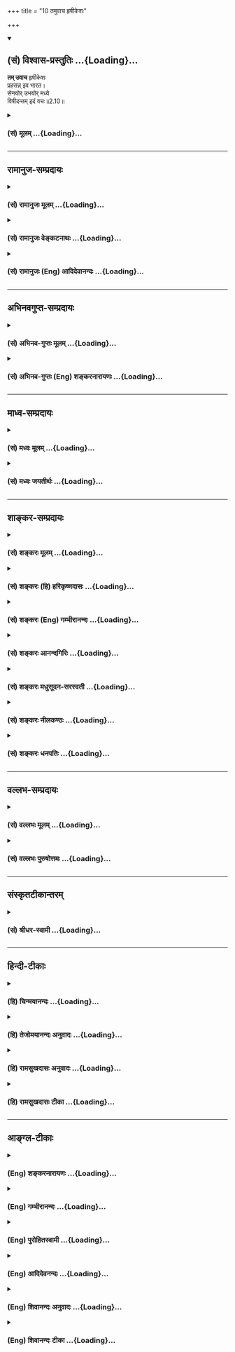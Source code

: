 +++
title = "10 तमुवाच हृषीकेशः"

+++
<div class="js_include" newlevelforh1="2" title="(सं) विश्वास-प्रस्तुतिः" unfilled url="/purANam_vaiShNavam/mahAbhAratam/06-bhIShma-parva/03-bhagavad-gItA-parva/saMskRtam/vishvAsa-prastutiH/02_sAnkhya-yogaH_sarva-/10_tamuvAcha_hRShIke.md">
<details open><summary><h2>(सं) विश्वास-प्रस्तुतिः ...{Loading}...</h2></summary>

**तम् उवाच** हृषीकेशः  
प्रहसन्न् इव भारत।  
सेनयोर् उभयोर् मध्ये  
विषीदन्तम् इदं वचः॥2.10॥
</details>
</div>
<div class="js_include collapsed" newlevelforh1="3" title="(सं) मूलम्" unfilled url="/purANam_vaiShNavam/mahAbhAratam/06-bhIShma-parva/03-bhagavad-gItA-parva/saMskRtam/mUlam/02_sAnkhya-yogaH_sarva-/10_tamuvAcha_hRShIke.md">
<details><summary><h3>(सं) मूलम् ...{Loading}...</h3></summary>

तमुवाच हृषीकेशः प्रहसन्निव भारत।  
सेनयोरुभयोर्मध्ये विषीदन्तमिदं वचः।।2.10।।
</details>
</div>


_________________
## रामानुज-सम्प्रदायः
<div class="js_include collapsed" newlevelforh1="3" title="(सं) रामानुजः मूलम्" unfilled url="/purANam_vaiShNavam/mahAbhAratam/06-bhIShma-parva/03-bhagavad-gItA-parva/saMskRtam/rAmAnujaH/mUlam/02_sAnkhya-yogaH_sarva-/10_tamuvAcha_hRShIke.md">
<details><summary><h3>(सं) रामानुजः मूलम् ...{Loading}...</h3></summary>

।।2.10।। संजय उवाच एवं अस्थाने समुपस्थितस्नेहकारुण्याभ्याम् अप्रकृतिं गतं
क्षत्रियाणां युद्धं परमं धर्मम् अपि अधर्मं मन्वानं धर्मबुभुत्सया च
शरणागतं पार्थम् उद्दिश्य आत्मयाथात्म्यज्ञानेन युद्धस्य फलाभिसन्धिरहितस्य
स्वधर्मस्य आत्मयाथार्थ्यप्राप्त्युपायताज्ञानेन च विना अस्य मोहो न
शाम्यति इति मत्वा भगवता परमपुरुषेण अध्यात्मशास्त्रावतरणं कृतम्।
तदुक्तम्अस्थाने स्नेहकारुण्यधर्माधर्मधियाकुलम्। पार्थं प्रपन्नमुद्दिश्य
शास्त्रावतरणं कृतम्।। (गीतार्थसंग्रह 5) इति।।  
तम् एवं देहात्मनोः याथात्म्यज्ञाननिमित्तशोकाविष्टं
देहातिरिक्तात्मज्ञाननिमित्तिं च धर्मं भाषमाणं परस्परं विरुद्धगुणान्वितम्
उभयोः सेनयोः युद्धाय उद्युक्तयोः मध्ये अकस्मात् निरुद्योगं पार्थम्
आलोक्य परमपुरुषः प्रहसन् इव इदम् उवाच। परिहासवाक्यं वदन् इव
आत्म-परमात्म-याथात्म्य--तत्-प्राप्त्य्-उपाय-भूत-  
कर्म-योग--ज्ञान-योग--भक्ति-योग--गोचरं  
"न त्वेवाहं जातु नासम्" \[2।12\] इत्यारभ्य  
"अहं त्वा सर्वपापेभ्यो मोक्षयिष्यामि मा शुचः" (गीता 18।66) इत्य्-एतद्-अन्तं वच उवाचेत्यर्थः।

</details>
</div>
<div class="js_include collapsed" newlevelforh1="3" title="(सं) रामानुजः वेङ्कटनाथः" unfilled url="/purANam_vaiShNavam/mahAbhAratam/06-bhIShma-parva/03-bhagavad-gItA-parva/saMskRtam/rAmAnujaH/venkaTanAthaH/02_sAnkhya-yogaH_sarva-/10_tamuvAcha_hRShIke.md">
<details><summary><h3>(सं) रामानुजः वेङ्कटनाथः ...{Loading}...</h3></summary>

  
  
।।2.10।। परिहासयोग्यत्वायतम् इति परामृष्टमाह एवमित्यादिना। उभयोः इत्यनेन
सूचितमुक्तंयुद्धायोद्युक्तयोरिति। एतेनोपदेशावसरलाभो व्यञ्जितः। सीदमानम्
इत्यनेन निरुद्योगत्वं फलितम्। युद्धविनिवृत्त्यनर्हावस्थाज्ञापकेनमध्ये
इत्यनेनाभिप्रेतमाह अकस्मादिति। अधर्मादिः पराजयादिर्वा युद्धनिवृत्तेः
सम्यग्घेतुरत्र नास्ति अहेतुकोपक्रान्तत्यागे तु परिहास्यत्वमिति भावः।
अत्र हृषीकेशत्वोक्तिफलितं वक्ष्यमाणशास्त्रप्रामाण्याद्युपयुक्तं वक्तुः
पुरुषस्य सर्ववैलक्षण्यंपरमपुरुष इति दर्शितम्। यद्यप्यसौ
हृषीकेशत्वात्पार्थस्य हृषीकादिकं सर्वं सङ्कल्पमात्रेण नियम्य
भूभारावतारणाय प्रेरयितुं शक्तः तथापि जगदुपकृतिमर्त्यतया
पार्थतदितरात्मसाधारणपुरुषार्थोपायशास्त्रोपदेशद्वारा प्रवर्तयतीति भावः।
यद्वा धीरमर्जुनं हृषीकेशतया स्वयं प्रक्षोभ्य प्रहसन्निव जगदुपकाराय
शास्त्रमुवाचेति सम्बन्धविशेषात् समनन्तरवाक्यपर्यालोचनया च
परिहासार्थत्वौचित्यात् प्रहासस्य पार्थकर्मकत्वमुक्तम्। यद्वा प्रपन्नस्य
दोषनिरीक्षणेन परिहासासम्भवं शिष्यं प्रत्यध्यात्मोपदेशे प्रहासमात्रं
दृष्टान्तानुपयोगं च अभिप्रेत्यपार्थशब्दः। अतःप्रहसन्निव इत्यनेन फलितं
सरसत्वं सुग्रहत्वं निखिलनिगमान्तगह्वरनिलीनस्य
महतोऽर्थजातस्यानायासभाषणम्इदंशब्दस्य वक्ष्यमाणसमस्तभगवद्वाक्यविषयत्वम्
इङ्गितेनापि विवक्षितसूचनं च दर्शयति परिहासेत्यादिना। अशोच्यान्
इतिश्लोकस्यापि उपदेशार्थावधानापादनार्थपरिहासच्छायतया
शास्त्रावतरणमात्रत्वेन साक्षाच्छास्त्रत्वाभावात्न त्वेवाहम् इत्यारभ्य
इत्युक्तम्। यद्वाऽत्रअशोच्यान् 2।11 इति श्लोकः प्रहसन्निवेत्यस्य विषयःन
त्वेवाहम् 2।12इत्यादिकमिदंशब्दार्थः। अत्रमां शुचः 16।5
इत्येतदन्तंभक्तियोगगोचरमिति निर्देशः सर्वसाधकस्यापि
चरमश्लोकोक्तप्रपदनस्य प्रकृतान्वयेन
भक्तिविरोधिनिवर्तकतयोदाहरिष्यमाणत्वात्।  
  
  
  

</details>
</div>
<div class="js_include collapsed" newlevelforh1="3" title="(सं) रामानुजः (Eng) आदिदेवानन्दः" unfilled url="/purANam_vaiShNavam/mahAbhAratam/06-bhIShma-parva/03-bhagavad-gItA-parva/saMskRtam/rAmAnujaH/english/AdidevAnandaH/02_sAnkhya-yogaH_sarva-/10_tamuvAcha_hRShIke.md">
<details><summary><h3>(सं) रामानुजः (Eng) आदिदेवानन्दः ...{Loading}...</h3></summary>

2.9 - 2.10 Sanjaya said Thus, the Lord, the Supreme Person, introduced the Sastra regarding the self for the sake of Arjuna - whose natural courage was lost due to love and compassion in a misplaced situation,
who thought war to be unrighteous even though it was the highest duty for warriors (Ksatriyas), and who took refuge in Sri Krsna to know what his right duty was -, thinking that Arjuna's delusion would not come to an end except by the knowledge of the real nature of the self, and that war was an ordained duty here which, when freed from attachment to fruits, is a means for self-knowledge. Thus, has it been said by Sri Yamunacarya: 'The introduction to the Sastra was begun for the sake of Arjuna, whose mind was agitated by misplaced love and compassion and by the delusion that righteousness was unrighteousness, and who took refuge in Sri Krsna.' The Supreme Person spoke these words as if smiling, and looking at Arjuna, who was thus overcome by grief resulting from ignorance about the real nature of the body and the self, but was nevertheless speaking about duty as if he had an understanding that the self is distinct from the body, and while he (Arjuna), torn between contradictory ideas, had suddenly become inactive standing between the two armies that were getting ready to fight. Sri Krsna said, as if in ridicule, to Arjuna the words beginning with, 'There never was a time when I did not exist' (II. 12), and ending with 'I will release you from all sins; grieve not!' (XVIII. 66) - which have for their contents the real nature of the self, of the Supreme Self, and of the paths of work
(Karma), knowledge (Jnana) and devotion (Bhakti) which constitute the means for attaining the highest spiritual fulfilment.

</details>
</div>


_________________
## अभिनवगुप्त-सम्प्रदायः
<div class="js_include collapsed" newlevelforh1="3" title="(सं) अभिनव-गुप्तः मूलम्" unfilled url="/purANam_vaiShNavam/mahAbhAratam/06-bhIShma-parva/03-bhagavad-gItA-parva/saMskRtam/abhinava-guptaH/mUlam/02_sAnkhya-yogaH_sarva-/10_tamuvAcha_hRShIke.md">
<details><summary><h3>(सं) अभिनव-गुप्तः मूलम् ...{Loading}...</h3></summary>

।।2.7 2.10।। कार्पण्येत्यादि। सेनयोरुभयोर्मध्ये इत्यादिनेदं सूचयति
संशयाविष्टोऽर्जुनो नैकपक्षेण ( नोऽनेक ) युद्धान्निवृत्तः यत एवमाह स्म
शाधि मा त्वां +++(S omits त्वाम्)+++ प्रपन्नम् इति। अतः उभयोरपि
ज्ञानाज्ञानयोर्मध्यगः श्रीभगवतानुशिष्यते।  

</details>
</div>
<div class="js_include collapsed" newlevelforh1="3" title="(सं) अभिनव-गुप्तः (Eng) शङ्करनारायणः" unfilled url="/purANam_vaiShNavam/mahAbhAratam/06-bhIShma-parva/03-bhagavad-gItA-parva/saMskRtam/abhinava-guptaH/english/shankaranArAyaNaH/02_sAnkhya-yogaH_sarva-/10_tamuvAcha_hRShIke.md">
<details><summary><h3>(सं) अभिनव-गुप्तः (Eng) शङ्करनारायणः ...{Loading}...</h3></summary>

2.7-10 Karpanya-etc. upto vacah. By the portion 'in between the two
armies' etc., \[the Sage\] indicates this : Beings possessed by doubt,
Arjuna had not abstained from the war totally; for, he says thus :
'Please teach me, who am taking refuge in you'. Therefore while he still
remains just in between both knowledge and ignorance, he is taught by
the glorious Bhagavat.

</details>
</div>


_________________
## माध्व-सम्प्रदायः
<div class="js_include collapsed" newlevelforh1="3" title="(सं) मध्वः मूलम्" unfilled url="/purANam_vaiShNavam/mahAbhAratam/06-bhIShma-parva/03-bhagavad-gItA-parva/saMskRtam/madhvaH/mUlam/02_sAnkhya-yogaH_sarva-/10_tamuvAcha_hRShIke.md">
<details><summary><h3>(सं) मध्वः मूलम् ...{Loading}...</h3></summary>

।।2.10।। Sri Madhvacharya did not comment on this sloka. The commentary
starts from 2.11.  

</details>
</div>
<div class="js_include collapsed" newlevelforh1="3" title="(सं) मध्वः जयतीर्थः" unfilled url="/purANam_vaiShNavam/mahAbhAratam/06-bhIShma-parva/03-bhagavad-gItA-parva/saMskRtam/madhvaH/jayatIrthaH/02_sAnkhya-yogaH_sarva-/10_tamuvAcha_hRShIke.md">
<details><summary><h3>(सं) मध्वः जयतीर्थः ...{Loading}...</h3></summary>

।।2.10।। Sri Jayatirtha did not comment on this sloka. The commentary
starts from 2.11.  

</details>
</div>


_________________
## शाङ्कर-सम्प्रदायः
<div class="js_include collapsed" newlevelforh1="3" title="(सं) शङ्करः मूलम्" unfilled url="/purANam_vaiShNavam/mahAbhAratam/06-bhIShma-parva/03-bhagavad-gItA-parva/saMskRtam/shankaraH/mUlam/02_sAnkhya-yogaH_sarva-/10_tamuvAcha_hRShIke.md">
<details><summary><h3>(सं) शङ्करः मूलम् ...{Loading}...</h3></summary>

।।2.10।।  
  
अत्र दृष्ट्वा तु पाण्डवानीकम् (गीता 1.2) इत्यारभ्य यावत् न योत्स्य इति
गोविन्दमुक्त्वा तूष्णीं बभूव ह (गीता 2.9) इत्येतदन्तः प्राणिनां
शोकमोहादिसंसारबीजभूतदोषोद्भवकारणप्रदर्शनार्थत्वेन व्याख्येयो ग्रन्थः।
तथाहि अर्जुनेन राज्यगुरुपुत्रमित्रसुहृत्स्वजनसंबन्धिबान्धवेषु अहमेषाम्
ममैते इत्येवंप्रत्ययनिमित्तस्नेहविच्छेदादिनिमित्तौ आत्मनः शोकमोहौ
प्रदर्शितौ कथं भीष्ममहं संख्ये (गीता 2.4) इत्यादिना। शोकमोहाभ्यां
ह्यभिभूतविवेकविज्ञानः स्वत एव क्षत्रधर्मे युद्धे प्रवृत्तोऽपि
तस्माद्युद्धादुपरराम परधर्मं च भिक्षाजीवनादिकं कर्तुं प्रववृते। तथा च
सर्वप्राणिनां शोकमोहादिदोषाविष्टचेतसां स्वभावत एव स्वधर्मपरित्यागः
प्रतिषिद्धसेवा च स्यात्। स्वधर्मे प्रवृत्तानामपि तेषां वाङ्मनःकायादीनां
प्रवृत्तिः फलाभिसंधिपूर्विकैव साहंकारा च भवति। तत्रैवं सति
धर्माधर्मोपचयात् इष्टानिष्टजन्मसुखदुःखादिप्राप्तिलक्षणः संसारः अनुपरतो
भवति। इत्यतः संसारबीजभूतौ शोकमोहौ। तयोश्च
सर्वकर्मसंन्यासपूर्वकादात्मज्ञानात् नान्यतो निवृत्तिरिति तदुपदिदिक्षुः
सर्वलोकानुग्रहार्थम् अर्जुनं निमित्तीकृत्य आह भगवान्वासुदेवः अशोच्यान्
(गीता 2.11) इत्यादि।।  
अत्र केचिदाहुः सर्वकर्मसंन्यासपूर्वकादात्मज्ञाननिष्ठामात्रादेव केवलात्
कैवल्यं न प्राप्यत एव। किं तर्हि अग्निहोत्रादिश्रौतस्मार्तकर्मसहितात्
ज्ञानात् कैवल्यप्राप्तिरिति सर्वासु गीतासु निश्चितोऽर्थ इति। ज्ञापकं च
आहुरस्यार्थस्य अथ चेत्त्वमिमं धर्म्यं संग्रामं न करिष्यसि (गीता 2.33)
कर्मण्येवाधिकारस्ते (गीता 2.47) कुरु कर्मैव तस्मात्त्वम् (गीता 4.15)
इत्यादि। हिंसादियुक्तत्वात् वैदिकं कर्म अधर्माय इतीयमप्याशङ्का न कार्या।
कथम् क्षात्रं कर्म युद्धलक्षणं गुरुभ्रातृपुत्रादिहिंसालक्षणमत्यन्तं
क्रूरमपि स्वधर्म इति कृत्वा न अधर्माय तदकरणे च ततः स्वधर्मं कीर्तिं च
हित्वा पापमवाप्स्यसि (गीता 2.33) इति ब्रुवता यावज्जीवादिश्रुतिचोदितानां
पश्वादिहिंसालक्षणानां च कर्मणां प्रागेव नाधर्मत्वमिति सुनिश्चितमुक्तं
भवति इति।।  
तदसत् ज्ञानकर्मनिष्ठयोर्विभागवचनाद्बुद्धिद्वयाश्रययोः। अशोच्यान् (गीता
2.11) इत्यादिना भगवता यावत् स्वधर्ममपि चावेक्ष्य (गीता 2.31)
इत्येतदन्तेन ग्रन्थेन यत्परमार्थात्मतत्त्वनिरूपणं कृतम् तत्साङ्ख्यम्।
तद्विषया बुद्धिः आत्मनो जन्मादिषड्विक्रियाभावादकर्ता आत्मेति
प्रकरणार्थनिरूपणात् या जायते सा साङ्ख्यबुद्धिः। सा येषां ज्ञानिनामुचिता
भवति ते साङ्ख्याः। एतस्या बुद्धेः जन्मनः प्राक् आत्मनो
देहादिव्यतिरिक्तत्वकर्तृत्वभोक्तृत्वाद्यपेक्षो धर्माधर्मविवेकपूर्वको
मोक्षसाधनानुष्ठानलक्षणो योगः। तद्विषया बुद्धिः योगबुद्धिः। सा येषां
कर्मिणामुचिता भवति ते योगिनः। तथा च भगवता विभक्ते द्वे बुद्धी निर्दिष्टे
एषा तेऽभिहिता साङ्ख्ये बुद्धिर्योगे त्विमां श्रृणु (गीता 2.39) इति।
तयोश्च साङ्ख्यबुद्ध्याश्रयां ज्ञानयोगेन निष्ठां साङ्ख्यानां विभक्तां
वक्ष्यति पुरा वेदात्मना मया प्रोक्ता (गीता 3.3) इति। तथा च
योगबुद्ध्याश्रयां कर्मयोगेन निष्ठां विभक्तां वक्ष्यति कर्मयोगेन योगिनाम्
(गीता 3.3) इति। एवं साङ्ख्यबुद्धिं योगबुद्धिं च आश्रित्य द्वे निष्ठे
विभक्ते भगवतैव उक्ते ज्ञानकर्मणोः
कर्तृत्वाकर्तृत्वैकत्वानेकत्वबुद्ध्याश्रययोः युगपदेकपुरुषाश्रयत्वासंभवं
पश्यता। यथा एतद्विभागवचनम् तथैव दर्शितं शातपथीये ब्राह्मणे एतमेव
प्रव्राजिनो लोकमिच्छन्तो ब्राह्मणाः प्रव्रजन्ति (बृ0 4.4.22) इति
सर्वकर्मसंन्यासं विधाय तच्छेषेण किं प्रजया करिष्यामो येषां नोऽयमात्मायं
लोकः (बृ0 4.4.22) इति। तत्र एव च प्राक् दारपरिग्रहात् पुरुषः आत्मा
प्राकृतो धर्मजिज्ञासोत्तरकालं लोकत्रयसाधनम् पुत्रम् द्विप्रकारं च वित्तं
मानुषं दैवं च तत्र मानुषं कर्मरूपं पितृलोकप्राप्तिसाधनं विद्यां च दैवं
वित्तं देवलोकप्राप्तिसाधनम् सोऽकामयत (बृ0 1.4.17) इति अविद्याकामवत एव
सर्वाणि कर्माणि श्रौतादीनि दर्शितानि। तेभ्यः व्युत्थाय प्रव्रजन्ति (बृ0
4.4.22) इति व्युत्थानमात्मानमेव लोकमिच्छतोऽकामस्य विहितम्।
तदेतद्विभागवचनमनुपपन्नं स्याद्यदि श्रौतकर्मज्ञानयोः समुच्चयोऽभिप्रेतः
स्याद्भगवतः।।  
न च अर्जुनस्य प्रश्न उपपन्नो भवति ज्यायसी चेत्कर्मणस्ते (गीता 3.1)
इत्यादिः। एकपुरुषानुष्ठेयत्वासंभवं  
  
बुद्धिकर्मणोः भगवता पूर्वमनुक्तं कथमर्जुनः अश्रुतं बुद्धेश्च कर्मणो
ज्यायस्त्वं भगवत्यध्यारोपयेन्मृषैव ज्यायसी चेत्कर्मणस्ते मता बुद्धिः
(गीता 3.1) इति।।  
किञ्च यदि बुद्धिकर्मणोः सर्वेषां समुच्चय उक्तः स्यात् अर्जुनस्यापि स
उक्त एवेति यच्छ्रेय एतयोरेकं तन्मे ब्रूहि सुनिश्चितम् (गीता 5.1) इति
कथमुभयोरुपदेशे सति अन्यतरविषय एव प्रश्नः स्यात् न हि पित्तप्रशमनार्थिनः
वैद्येन मधुरं शीतलं च भोक्तव्यम् इत्युपदिष्टे तयोरन्यतत्पित्तप्रशमनकारणं
ब्रूहि इति प्रश्नः संभवति।।  
अथ अर्जुनस्य भगवदुक्तवचनार्थविवेकानवधारणनिमित्तः प्रश्नः कल्प्येत तथापि
भगवता प्रश्नानुरूपं प्रतिवचनं देयम् मया बुद्धिकर्मणोः समुच्चय उक्तः
किमर्थमित्थं त्वं भ्रान्तोऽसि इति। न तु पुनः प्रतिवचनमननुरूपं
पृष्टादन्यदेव द्वे निष्ठे मया पुरा प्रोक्ते इति वक्तुं युक्तम्।।  
नापि स्मार्तेनैव कर्मणा बुद्धेः समुच्चये अभिप्रेते विभागवचनादि
सर्वमुपपन्नम्। किञ्च क्षत्रियस्य युद्धं स्मार्तं कर्म स्वधर्म इति जानतः
तत्किं कर्मणि घोरे मां नियोजयसि (गीता 3.1) इति उपालम्भोऽनुपपन्नः।।  
तस्माद्गीताशास्त्रे ईषन्मात्रेणापि श्रौतेन स्मार्तेन वा कर्मणा
आत्मज्ञानस्य समुच्चयो न केनचिद्दर्शयितुं शक्यः। यस्य तु अज्ञानात्
रागादिदोषतो वा कर्मणि प्रवृत्तस्य यज्ञेन दानेन तपसा वा विशुद्धसत्त्वस्य
ज्ञानमुत्पन्नं परमार्थतत्त्वविषयम् एकमेवेदं सर्वं ब्रह्म अकर्तृ च इति
तस्य कर्मणि कर्मप्रयोजने च निवृत्तेऽपि लोकसंग्रहार्थं यत्नपूर्वं यथा
प्रवृत्तिः तथैव प्रवृत्तस्य यत्प्रवृत्तिरूपं दृश्यते न तत्कर्म येन
बुद्धेः समुच्चयः स्यात् यथा भगवतो वासुदेवस्य क्षत्रधर्मचेष्टितं न
ज्ञानेन समुच्चीयते पुरुषार्थसिद्धये तद्वत् तत्फलाभिसंध्यहंकाराभावस्य
तुल्यत्वाद्विदुषः। तत्त्वविन्नाहं करोमीति मन्यते न च तत्फलमभिसंधत्ते।
यथा च स्वर्गादिकामार्थिनः अग्निहोत्रादिकर्मलक्षणधर्मानुष्ठानाय
आहिताग्नेः काम्ये एव अग्निहोत्रादौ प्रवृत्तस्य सामि कृते विनष्टेऽपि कामे
तदेव अग्निहोत्राद्यनुतिष्ठतोऽपि न तत्काम्यमग्निहोत्रादि भवति। तथा च
दर्शयति भगवान् कुर्वन्नपि न लिप्यते (गीता 5.1) न करोति न लिप्यते (गीता
13.31) इति तत्र तत्र।।  
यच्च पूर्वैः पूर्वतरं कृतम् (गीता 4.15) कर्मणैव हि संसिद्धिमास्थिता
जनकादयः (गीता 3.20) इति तत्तु प्रविभज्य विज्ञेयम्। तत्कथम् यदि तावत्
पूर्वे जनकादयः तत्त्वविदोऽपि प्रवृत्तकर्माणः स्युः ते लोकसंग्रहार्थम्
गुणा गुणेषु वर्तन्ते (गीता 3.28) इति ज्ञानेनैव संसिद्धिमास्थिताः
कर्मसंन्यासे प्राप्तेऽपि कर्मणा सहैव संसिद्धिमास्थिताः न कर्मसंन्यासं
कृतवन्त इत्यर्थः। अथ न ते तत्त्वविदः ईश्वरसमर्पितेन कर्मणा साधनभूतेन
संसिद्धिं सत्त्वशुद्धिम् ज्ञानोत्पत्तिलक्षणां वा संसिद्धिम् आस्थिता
जनकादय इति व्याख्येयम्। एतमेवार्थं वक्ष्यति भगवान् सत्त्वशुद्धये कर्म
कुर्वन्ति इति। (गीता 5.11) स्वकर्मणा तमभ्यर्च्य सिद्धिं विन्दति मानवः
(गीता (18.46) इत्युक्त्वा सिद्धिं प्राप्तस्य पुनर्ज्ञाननिष्ठां वक्ष्यति
सिद्धिं प्राप्तो यथा ब्रह्म (गीता 18.50) इत्यादिना।।  
तस्माद्गीताशास्त्रे केवलादेव तत्त्वज्ञानान्मोक्षप्राप्तिः न
कर्मसमुच्चितात् इति निश्चितोऽर्थः। यथा चायमर्थः तथा प्रकरणशो विभज्य तत्र
तत्र दर्शयिष्यामः।।  
तत्रैव धर्मसंमूढचेतसो मिथ्याज्ञानवतो महति शोकसागरे निमग्नस्य अर्जुनस्य
अन्यत्रात्मज्ञानादुद्धरणमपश्यन् भगवान्वासुदेवः ततः कृपया
अर्जुनमुद्दिधारयिषुः आत्मज्ञानायावतारयन्नाह  
श्रीभगवानुवाच

</details>
</div>
<div class="js_include collapsed" newlevelforh1="3" title="(सं) शङ्करः (हि) हरिकृष्णदासः" unfilled url="/purANam_vaiShNavam/mahAbhAratam/06-bhIShma-parva/03-bhagavad-gItA-parva/saMskRtam/shankaraH/hindI/harikRShNadAsaH/02_sAnkhya-yogaH_sarva-/10_tamuvAcha_hRShIke.md">
<details><summary><h3>(सं) शङ्करः (हि) हरिकृष्णदासः ...{Loading}...</h3></summary>

।।2.10।। यहाँ दृष्ट्वा तु पाण्डवानीकम् इस श्लोकसे लेकर न योत्स्य इति
गोविन्दमुक्त्वा तूष्णीं बभूव ह इस श्लोकतकके ग्रन्थकी व्याख्या यों कर
लेनी चाहिये कि यह प्रकरण प्राणियोंके शोक मोह आदि जो संसारके बीजभूत दोष
है उनकी उत्पत्तिका कारण दिखलानेके लिये है।  
क्योंकि कथं भीष्ममहं संख्ये इत्यादि श्लोकोंद्वारा अर्जुनने इसी तरह राज्य
गुरु पुत्र मित्र सुहृद स्वजन सम्बन्धी और बान्धवोंके विषयमें यह मेरे हैं
मैं इनका हूँ इस प्रकार अज्ञानजनित स्नेहविच्छेद आदि कारणोंसे होनेवाले
अपने शोक और मोह दिखाये हैं।  
यद्यपि ( वह अर्जुन ) स्वयं ही पहले क्षात्रधर्मरूप युद्धमें प्रवृत्त हुआ
था तो भी शोकमोहके द्वारा विवेकविज्ञानके दब जानेपर ( वह ) उस युद्धसे रुक
गया और भिक्षाद्वारा जीवननिर्वाह करना आदि दूसरोंके धर्मका आचरण करनेके
लिये प्रवृत्त हो गया।  
इसी तरह शोकमोह आदि दोषोंसे जिनका चित्त घिरा हुआ हो ऐसे सभी प्राणियोंसे
स्वधर्मका त्याग और निषिद्ध धर्मका सेवन स्वाभाविक ही होता है।  
  
  
  
यदि वे स्वधर्मपालनमें लगे हुए हों तो भी उनके मन वाणी और शरीरादिकी
प्रवृत्ति फलाकांक्षापूर्वक और अहंकारसहित ही होती है।  
ऐसा होनेसे पुण्यपाप दोनों बढ़ते रहनेके कारण अच्छेबुरे जन्म और
सुखदुःखोंकी प्राप्तिरूप संसार निवृत्त नहीं हो पाता अतः शोक और मोह यह
दोनों संसारके बीजरूप हैं।  
इन दोनोंकी निवृत्ति सर्वकर्मसंन्यासपूर्वक आत्मज्ञानके अतिरिक्त अन्य
उपायसे नहीं हो सकती। अतः उसका ( आत्मज्ञानका ) उपदेश करने की इच्छावाले
भगवान् वासुदेव सब लोगोंपर अनुग्रह करने के लिये अर्जुनको निमित्त बनाकर
कहने लगे अशोच्यान् इत्यादि।  
इसपर कितने ही टीकाकार कहते हैं कि केवल सर्वकर्मसंन्यासपूर्वक
आत्मज्ञाननिष्ठामात्रसे ही कैवल्यकी ( मोक्षकी ) प्राप्ति नहीं हो सकती
किंतु अग्निहोत्रादि श्रौतस्मार्तकर्मोंसहित ज्ञानसे मोक्षकी प्राप्ति होती
है यही सारी गीताका निश्चित अभिप्राय है।  
इस अर्थमें वे प्रमाण भी बतलाते हैं जैसे अथ चेत्त्वमिमं धम्यं सङ्ग्रामं न
करिष्यसि कर्मण्येवाधिकारस्ते कुरु कर्मैव तस्मात्त्वम् इत्यादि।  
( वे यह भी कहते हैं कि ) हिंसा आदिसे युक्त होनेके कारण वैदिक कर्म
अधर्मका कारण है ऐसी शंका भी नहीं करनी चाहिये क्योंकि गुरु भ्राता और
पुत्रादिकी हिंसा ही जिसका स्वरूप है ऐसा अत्यन्त क्रूर युद्धरूप
क्षात्रकर्म भी स्वधर्म माना जानेके कारण अधर्मका हेतु नहीं है ऐसा
कहनेवाले तथा उसके न करनेमें ततः स्वधर्म कीर्तिं च हित्वा पापमवाप्स्यसि
इस प्रकार दोष बतलानेवाले भगवान्का यह कथन तो पहले ही सुनिश्चित हो जाता है
कि जीवनपर्यन्त कर्म करें इत्यादि श्रुतिवाक्योंद्वारा वर्णित पशु आदिकी
हिंसारूप कर्मोंको करना अधर्म नहीं है।  
परंतु वह ( उन लोगोंका कहना ) ठीक नहीं है क्योंकि भिन्नभिन्न दो
बुद्धियोंके आश्रित रहनेवाली ज्ञाननिष्ठा और कर्मनिष्ठाका अलगअलग वर्णन
है।  
अशोच्यान् इस श्लोकसे लेकर स्वधर्ममपि चावेक्ष्य इस श्लोकके पहलेके
प्रकरणसे भगवान्ने जिस परमार्थआत्मतत्त्वका निरूपण किया है वह साङ्ख्य है
तद्विषयक जो बुद्धि है अर्थात् आत्मामें जन्मादि छहों विकारोंका अभाव
होनेके कारण आत्मा अकर्ता है इस प्रकारका जो निश्चय उक्त प्रकरणके अर्थका
विवेचन करनेसे उत्पन्न होता है वह साङ्ख्यबुद्धि है वह जिन ज्ञानियोंके लिये
उचित होती है ( जो उसके अधिकारी हैं ) वे साङ्ख्ययोगी हैं।  
इस ( उपर्युक्त ) बुद्धिके उत्पन्न होनेसे पहलेपहले आत्माका देहादिसे
पृथक्पन कर्तापन और भोक्तापन माननेकी अपेक्षा रखनेवाला जो धर्मअधर्मके
विवेकसे युक्त मार्ग है मोक्षसाधनोंका अनुष्ठान करनेके लिये चेष्टा करना ही
जिसका स्वरूप है उसका नाम योग है और तद्विषयक जो बुद्धि है वह योगबुद्धि है
वह जिन कर्मियोंके लिये उचित होती है ( जो उसके अधिकारी हैं ) वे योगी
हैं।  
इसी प्रकार भगवान्ने एषा तेऽभिहिता साङ्ख्ये बुद्धिर्योगे त्विमां श्रृणु इस
श्लोकसे अलगअलग दो बुद्धियाँ दिखलायी हैं।  
उन दोनों बुद्धियोंमेंसे साङ्ख्यबुद्धिके आश्रित रहनेवाली साङ्ख्ययोगियोंकी
ज्ञानयोगसे ( होनेवाली ) निष्ठाको पुरा वेदात्मना मया प्रोक्ता इत्यादि
वचनोंसे अलग कहेंगे।  
तथा योगबुद्धिके आश्रित रहनेवाली कर्मयोगसे ( होनेवाली ) निष्ठाको
कर्मयोगेन योगिनाम् इत्यादि वचनोंसे अलग कहेंगे।  
कर्तापनअकर्तापन और एकताअनेकताजैसी भिन्नभिन्न बुद्धिके आश्रित रहनेवाले जो
ज्ञान और कर्म हैं उन दोनोंका एक पुरुषमें होना असम्भव माननेवाले भगवान्ने
ही स्वयं उपर्युक्त प्रकारसे साङ्ख्यबुद्धि और योगबुद्धिका आश्रय लेकर
अलगअलग दो निष्टाएँ कही हैं।  
जिस प्रकार ( गीताशास्त्रमें ) इन दोनों निष्ठाओंका अलगअलग वर्णन है वैसे
ही शतपथ ब्राह्मणमें भी दिखलाया गया है। ( वहाँ ) इस आत्मलोकको ही
चाहनेवाले वैराग्यशील ब्राह्मण संन्यास लेते हैं इस प्रकार
सर्वकर्मसंन्यासका विधान करके उसी वाक्यके शेष वाक्यसे कहा है कि जिन
हमलोगोंका यह आत्मा ही लोक है ( वे हम ) सन्ततिसे क्या ( सिद्ध ) करेंगे।  
वहीं यह भी कहा है कि प्राकृत आत्मा अर्थात् अज्ञानी मनुष्य धर्मजिज्ञासाके
बाद और विवाहसे पहले तीनों लोकोंकी प्राप्तिके साधनरूप पुत्रकी तथा दैव और
मानुष ऐसे दो प्रकारके धनकी इच्छा करने लगा। इनमें पितृलोककी प्राप्तिका
साधनरूप कर्म तो मानुष धन है और देवलोककी प्राप्तिका साधनरूप विद्या देवधन
है।  
इस तरह ( उपर्युक्त श्रुतिमें ) अविद्या और कामनावाले पुरुषके लिये ही
श्रौतादि सम्पूर्ण कर्म बताये गये हैं।  
उन सब ( कर्मों ) से निवृत्त होकर संन्यास ग्रहण करते हैं इस कथनसे केवल
आत्मलोकको चाहनेवाले निष्कामी पुरुषके लिये संन्यासका ही विधान किया है।  
यदि ( इसपर भी यह बात मानी जायगी कि ) भगवान्को श्रौतकर्म और ज्ञानका
समुच्चय इष्ट है तो यह उपर्युक्त विभक्त विवेचन अयोग्य ठहरेगा।  
तथा ( ऐसा मान लेनेसे ) ज्यायसी चेत्कर्मणस्ते इत्यादि जो अर्जुन का प्रश्न
है वह भी नहीं बन सकता।  
यदि ज्ञान और कर्मका एक पुरुषद्वारा एक साथ किया जाना असम्भव और कर्मकी
अपेक्षा ज्ञानका श्रेष्ठत्व भगवान्ने पहले न कहा होता तो इस तरह अर्जुन
बिना सुनी हुई बातका झूठे ही भगवान्में अध्यारोप कैसे करता कि ज्यायसी
चेत्कर्मणस्ते मता बुद्धिः।  
यदि सभीके लिये ज्ञान और कर्मका समुच्चय कहा होता तो अर्जुनके लिये भी वह
कहा ही गया था फिर दोनोंका समुचित उपदेश होते हुए यच्छ्रेय एतयोरेकं तन्मे
ब्रूहि सुनिश्चितम् इस प्रकार दोनोंमेंसे एकके ही सम्बन्धमें प्रश्न कैसे
होता  
क्योंकि पित्तकी शान्ति चाहनेवालेको वैद्यके द्वारा यह उपदेश दिया जानेपर
कि मधुर और शीत पदार्थ सेवन करना चाहिये रोगोका यह प्रश्न नहीं बन सकता कि
उन दोनोंमेंसे किसी एकको ही पित्तकी शान्तिका उपाय बतलाइये।  
यदि ऐसी कल्पना की जाय कि भगवान्द्वारा कहे हुए वचन न समझनेके कारण
अर्जुनने प्रश्न किया है तो फिर भगवान्को प्रश्नके अनुरूप ही यह उत्तर देना
चाहिये था कि मैंने तो ज्ञान और कर्मका समुच्चय बतलाया है तू ऐसा भ्रान्त
क्यों हो रहा है  
परंतु प्रश्नसे विपरीत दूसरा ही उत्तर देना कि मैंने दो निष्ठाएँ पहले कही
हैं ( उपर्युक्त कल्पनाके ) उपयुक्त नहीं है।  
इसके सिवा यदि केवल स्मार्तकर्मके साथ ही ज्ञानका समुच्चय माना जाय तो भी
विभक्त वर्णन आदि सब उपयुक्त नहीं ठहरते।  
तथा ऐसा माननेसे युद्धरूप स्मार्तकर्म क्षत्रियका स्वधर्म है यह जाननेवाले
अर्जुनका इस प्रकार उलाहना देना भी नहीं बन सकता कि तत् किं कर्मणि घोरे
मां नियोजयसि।  
सुतरां यह सिद्ध हुआ कि गीताशास्त्रमें किञ्चिन्मात्र भी श्रौत या स्मार्त
किसी भी कर्मके साथ आत्मज्ञानका समुच्चय कोई भी नहीं दिखा सकता।  
अज्ञानसे या आसक्ति आदि दोषोंसे कर्ममें लगे हुए जिस पुरुषको यज्ञसे दानसे
या तपसे अन्तःकरण शुद्ध होकर परमार्थतत्त्वविषयक ऐसा ज्ञान प्राप्त हो जाता
है कि यह सब एक ब्रह्म ही है और वह अकर्ता है।  
उसके कर्ममें कर्म और फल दोनों ही यद्यपि निवृत्त हो चुकते हैं तो भी
लोकसंग्रहके लिये पहलेकी भाँति यत्नपूर्वक कर्मोंमें लगे रहनेवाले पुरुषका
जो प्रवृत्तिरूप कर्म दिखलायी देता है वह वास्तवमें कर्म नहीं है जिससे कि
ज्ञानके साथ उसका समुच्चय हो सके।  
जैसे भगवान् वासुदेवद्वारा किये हुए क्षात्रकर्मोंका मोक्षकी सिद्धिके लिये
ज्ञानके साथ समुच्चय नहीं होता वैसे ही फलेच्छा और अहंकारके अभावकी समानता
होनेके कारण ज्ञानीके कर्मोंका भी ( ज्ञानके साथ समुच्चय नहीं होता )।  
क्योंकि आत्मज्ञानी न तो ऐसा ही मानता है कि मैं करता हूँ और न उन कर्मोंका
फल ही चाहता है।  
इसके सिवा जैसे कामसाधनरूप अग्निहोत्रादि कर्मोंका अनुष्ठान करने के लिये
सकाम अग्निहोत्रादिमें लगे हुए स्वर्गादिकी कामनावाले अग्निहोत्रीकी कामना
यदि आधा कर्म कर चुकनेपर नष्ट हो जाय और फिर भी उसके द्वारा वही
अग्निहोत्रादि कर्म होता रहे तो भी वह काम्यकर्म नहीं होता ( वैसे ही
ज्ञानीके कर्म भी कर्म नहीं हैं )।  
कुर्वन्नपि न लिप्यते न करोति न लिप्यते इत्यादि वचनोंसे भगवान् भी जगहजगह
यही बात दिखलाते हैं।  
  
  
  
इसके सिवा जो पूर्वैः पूर्वतरं कृतम् कर्मणैव हि संसिद्धिमास्थिता जनकादयः
इत्यादि वचन हैं उनको विभागपूर्वक समझना चाहिये।  
पू₀ वह किस प्रकार समझें  
उ₀ यदि वे पूर्वमें होनेवाले जनकादि तत्त्ववेत्ता होकर भी लोकसंग्रहके लिये
कर्मोंमें प्रवृत्त थे तब तो यह अर्थ समझना चाहिये कि गुण ही गुणोंमें बरत
रहे हैं इस ज्ञानसे ही वे परम सिद्धिको प्राप्त हुए अर्थात् कर्मसंन्यासकी
योग्यता प्राप्त होनेपर भी कर्मोंका त्याग नहीं किया कर्म करतेकरते ही परम
सिद्धिको प्राप्त हो गये।  
यदि वे जनकादि तत्त्वज्ञानी नहीं थे तो ऐसी व्याख्या करनी चाहिये कि वे
ईश्वरके समर्पण किये हुए साधनरूप कर्मोंद्वारा चित्तशुद्धिरूप सिद्धिको
अथवा ज्ञानोत्पत्तिरूप सिद्धिको प्राप्त हुए।  
यही बात भगवान् कहेंगे कि ( योगी ) अन्तःकरणकी शुद्धिके लिये कर्म करते
हैं।  
तथा स्वकर्मणा तमभ्यर्च्य सिद्धिं विन्दति मानवः ऐसा कहकर फिर उस
सिद्धिप्राप्त पुरुषके लिये सिद्धिं प्राप्तो यथा ब्रह्म इत्यादि वचनोंसे
ज्ञाननिष्ठा कहेंगे।  
सुतरां गीताशास्त्रमें निश्चय किया हुआ अर्थ यही है कि केवल तत्त्वज्ञानसे
ही मुक्ति होती है कर्मसहित ज्ञानसे नहीं।  
जैसा यह भगवान्का अभिप्राय है वैसा ही प्रकरणके अनुसार विभागपूर्वक उनउन
स्थानोंपर हम आगे दिखलायेंगे।  

</details>
</div>
<div class="js_include collapsed" newlevelforh1="3" title="(सं) शङ्करः (Eng) गम्भीरानन्दः" unfilled url="/purANam_vaiShNavam/mahAbhAratam/06-bhIShma-parva/03-bhagavad-gItA-parva/saMskRtam/shankaraH/english/gambhIrAnandaH/02_sAnkhya-yogaH_sarva-/10_tamuvAcha_hRShIke.md">
<details><summary><h3>(सं) शङ्करः (Eng) गम्भीरानन्दः ...{Loading}...</h3></summary>

2.10 And here, the text commencing from 'But seeing the army of the
Pandavas' (1.2) and ending with '(he) verily became silent, telling Him
(Govinda), "I shall not fight"' is to be explained as revealing the
cause of the origin of the defect in the from of sorrow, delusion, etc.
\[Delusion means want of discrimination. Etc. stands for the secondary
manifestations of sorrow and delusion, as also ignorance which is the
root cause of all these.\] which are the sources of the cycles of births
and deaths of creatures. Thus indeed, Ajuna's own sorrow and delusion,
cuased by the ideas of affection, parting, etc., originating from the
erroneous belief, 'I belong to these; they belong to me', with regard to
kingdom \[See note under verse 8.-Tr.\], elders, sons, comrades,
well-wishers (1.26), kinsmen (1.37), relatives (1.34) and friends, have
been shown by him with the words, 'How can I (fight)৷৷.in battle
(against) Bhisma' (4), etc. It is verily because his discriminating
insight was overwhelmed by sorrow and delusion that, even though he had
become engaged in battle out of his own accord as a duty of the
Ksatriyas, he desisted from that war and chose to undertake other's
duties like living on alms etc. It is thus that in the case of all
creatures whose minds come under the sway of the defects of sorrow,
delusion, etc. there verily follows, as a matter of course, abandoning
their own duties and resorting to prohibited ones. Even when they engage
in their own duties their actions with speech, mind, body, etc., are
certainly motivated by hankering for rewards, and are accompanied by
egoism. \[Egoism consists in thinking that one is the agent of some work
and the enjoyer of its reward.\] Such being the case, the cycle of
births and deaths characterized by passing through desireable and
undesirable births, and meeting with happiness, sorrow, etc. \[From
virtuous deeds follow attainment of heaven and happiness. From
unvirtuous, sinful deeds follow births as beasts and other lowly beings,
and sorrow. From the performance of both virtuous and sinful deeds
follows birth as a human being, with a mixture of happiness and
sorrow.\] from the accumulation of virtue and vice, continues
unendingly. Thus, sorrow and delusion are therefore the sources of the
cycles of births and deaths. And their cessation comes from nothing
other than the knowledge of the Self which is preceded by the
renunciation of all duties. Hence, wishing to impart that (knowledge of
the Self) for favouring the whole world, Lord Vasudeva, making Arjuna
the medium, said, 'You grieve for those who are not to be grieved for,'
etc. As to that some (opponents) \[According to A.G. the opponent is the
Vrttikara who, in the opinion of A. Mahadeva Sastri, is none other than
Bodhayana referred to in Sankaracarya's commentary on B.S.
1.1.11-19.-Tr.\] say: Certainly, Liberation cannot be attained merely
from continuance in the knowledge of the Self which is preceded by
renunciation of all duties and is independent of any other factor. What
then; The well-ascertained conclusion of the whole of the Gita is that
Liberation is attained through Knowledge associated with rites and
duties like Agnihotra etc. prescribed in the Vedas and the Smrtis. And
as an indication of this point of view they ote (the verses): 'On the
other hand, if you will not fight this righteous (battle)' (33); 'Your
right is for action (rites and duties) alone' (47); 'Therefore you
undertake action (rites and duties) itself' (4.15), etc. Even this
objection should not be raised that Vedic rites and duties lead to sin
since they involve injury etc.'. Objection: How; Opponent: The duties of
the Ksatriyas, charaterized by war, do not lead to sin when undertaken
as one's duty, even though they are extremely cruel since they involve
violence against elders, brothers, sons and others. And from the Lord's
declaration that when they are not performed, 'then, forsaking your own
duty and fame, you will incur sin' (33), it stands out as (His) clearly
stated foregone conclusion that one's own duties prescribed in such
texts as, '(One shall perform Agnihotra) as long as one lives' etc., and
actions which involve crutely to animals etc. are not sinful. Vedantin:
That is wrong because of the assertion of the distinction between firm
adherence (nistha) to Knowledge and to action, which are based on two
(different) convictions (buddhi). The nature of the Self, the supreme
Reality, determined by the Lord in the text beginning with 'Those who
are not to be grieved for' (11) and running to the end of the verse,
'Even considering your own duty' (31), is called Sankhya. Sankhya-buddhi
\[Sankhya is that correct (samyak) knowledge of the Vedas which reveals
(khyayate) the reality of the Self, the supreme Goal. The Reality under
discussion, which is related to this sankhya by way of having been
revealed by it, is Sankhya.\] (Conviction about the Reality) is the
conviction with regard to That (supreme Reality) arising from the
ascertainment of the meaning of the context \[Ascertainment৷৷.of the
context, i.e., of the meaning of the verses starting from, 'Never is
this One born, and never does It die,' etc. (20).\] that the Self is not
an agent because of the absence in It of the six kinds of changes, viz
birth etc. \[Birth, continuance, growth, transformation, decay and
death.\] Sankhyas are those men of Knowledge to whom that (conviction)
becomes natural. Prior to the rise of this Conviction (Sankhya-buddhi),
the ascertained \[Ast. and A.G. omit this word 'ascertainment,
nirupana'-Tr.\] of the performance of the disciplines leading to
Liberation which is based on a discrimination between virtue and vice,
\[And adoration of God\]. and which presupposes the Self's difference
from the body etc. and Its agentship and enjoyership is called Yoga. The
conviction with regard to that (Yoga) is Yoga-buddhi. The performers of
rites and duties, for whom this (conviction) is appropriate, are called
yogis. Accordingly, the two distinct Convictions have been pointed out
by the Lord in the verse, 'This wisdom (buddhi) has been imparted to you
from the standpoint of Self-realization (Sankhya). But listen to this
(wisdom) from the standpoint of (Karma-) yoga' (39). And of these two,
the Lord will separately speak, with reference to the Sankhyas, of the
firm adherence to the Yoga of Knowledge. \[Here Yoga and Knowledge are
identical. Yoga is that through which one gets connected, identified.
with Brahman.\] which is based on Sankya-buddhi, in, 'Two kinds of
adherences were spoken of by Me in the form of the Vedas, in the days of
yore.' \[This portion is ascending to G1.Pr. and A.A.; Ast. omits this
and otes exactly the first line of 3.3. By saying, 'in the form of the
Vedas', the Lord indicates that the Vedas, which are really the
knowledge inherent in God and issue out of Him, are identical with
Himself.-Tr.\] similarly, in, 'through the Yoga of Action for the yogis'
(3.3), He will separately speak of the firm adherence to the Yoga \[Here
also Karma and Yoga are identical, and lead to Liberation by bringing
about purity of heart which is followed by steadfastness in Knowledge.\]
of Karma which is based on Yoga-buddhi (Conviction about Yoga). Thus,
the two kinds of steadfastness that based on the conviction about the
nature of the Self, and that based on the conviction about rites and
duties have been distinctly spoken of by the Lord Himself, who saw that
the coexistence of Knowledge and rites and duties is not possible in the
same person, they being based on the convictions of non-agentship and
agentship, unity and diversity (respectively). As is this teaching about
the distinction (of the two adherences), just so has it been revealed in
the Satapatha Brahmana: 'Desiring this world (the Self) alone monks and
Brahmanas renounce their homes' (cf. Br. 4.4.22). After thus enjoining
renunciation of all rites and duties, it is said in continuation, 'What
shall we acheive through childeren, we who have attained this Self, this
world (result).' \[The earlier otation implies an injuction (vidhi) for
renunciation, and the second is an arthavada, or an emphasis on that
injunction. Arthavada: A sentence which usually recommends a vidhi, or
precept, by stating the good arising from its proper observance, and the
evils arising from its omission; and also by adducing historical
instances in its support.-V.S.A\] Again, there itself it is said that,
before accepting a wife a man is in his natural state \[The state of
ignorance owing to non-realization of Reality. Such a person is a
Brahmacarin, who goes to a teacher for studying the Vedas\]. And (then)
after his eniries into rites and duties, \[The Brahmacarin first studies
the Vedas and then enires into their meaning. Leaving his teacher's
house after completing his course, he becomes a house holder.\] 'he' for
the attainment of the three worlds \[This world, the world of manes and
heaven.-Tr.\] 'desired' (see Br. 1.4.17) as their means a son and the
two kinds of wealth consists of rites and duties that lead to the world
of manes, and the divine wealth of acisition of vidya (meditation) which
leads to heaven. In this way it is shown that rites and duties enjoined
by the Vedas etc. are meant only for one who is unenlightened and is
passessed of desire. And in the text, 'After renouncing they take to
mendicancy' (see Br. 4.4.22), the injunction to renounce is only for one
who desires the world that is the Self, and who is devoid of hankering
(for anything else). Now, if the intention of the Lord were the
combination of Knowledge with Vedic rites and duties, then this
utterance (of the Lord) (3.3) about the distinction would have been
illogical. Nor would Arjuna's estion, 'If it be Your opinion that wisdom
(Knowledge) is superior to action (rites and duties)৷৷.,' etc. (3.1) be
proper. If the Lord had not spoken earlier of the impossibility of the
pursuit of Knowledge and rites and duties by the same person (at the
same time), then how could Arjuna falsely impute to the Lord by saying,
'If it be your opinion that wisdom is superior to action৷৷৷৷' (of having
spoken) what was not heard by him, viz the higher status of Knolwedge
over rites and duties; Morevoer, if it be that the combination of
Knowledge with rites and duties was spoken of for all, then it stands
enjoined, ipso facto, on Arjuna as well. Therefore, if instruction had
been given for practising both, then how could the estion about 'either
of the two' arise as in, 'Tell me for certain one of these (action and
renunciation) by which I may attain the highest Good' (3.2); Indeed,
when a physician tells a patient who has come for a cure of his
biliousness that he should take things which are sweet and soothing,
there can arise no such reest as, 'Tell me which one of these two is to
be taken as a means to cure biliousness'! Again, if it be imagined that
Arjuna put the estion because of his noncomprehension of the distinct
meaning of what the Lord had said, even then the Lord ought to have
answered in accordance with the estion: 'The combination of Knowledge
with rites and duties was spoken of by Me. Why are you confused thus;'
On the other hand, it was not proper to have answered, 'Two kinds of
steadfastness were spoken of by Me it the days of yore,' in a way that
was inconsistent and at variance with the estion. Nor even do all the
statements about distinction etc. become logical if it were intended
that Knowledge was to be combined with rites and duties enjoined by the
Smrtis only. Besides, the accusation in the sentence, 'Why then do you
urge me to horrible action' (3.1) becomes illogical on the part of
Arjuna who knew that fighting was a Ksatriya's natural duty enjoined by
the Smrtis. Therefore, it is not possible for anyone to show that in the
scripture called the Gita there is any combination, even in the least,
of Knowledge of the Self with rites and duties enjoined by the Srutis or
the Smrtis. But in the case of a man who had engaged himself in rites
and duties because of ignorance and defects like the attachment, and
then got his mind purified through sacrifices, charities or austerities
(see Br. 4.4.22), there arises the knowledge about the supreme Reality
that all this is but One, and Brahman is not an agent (of any action).
With regard to him, although there is a cessation of rites and duties as
also of the need for them, yet, what may, appear as his diligent
continuance, just as before, in those rites and duties for setting an
example before people that is no action in which case it could have
stood combined with Knowledge. Just as the actions of Lord Vasudeva, in
the form of performance of the duty of a Ksatriya, do not get combined
with Knowledge for the sake of achieving the human goal (Liberation),
similar is the case with the man of Knowledge because of the absence of
hankering for results and agentship. Indeed, a man who has realized the
Truth does not thingk 'I am doing (this)' nor does he hanker after its
result. Again, as for instance, person hankering after such desirable
things as heaven etc. may light up a fire for performing such rites as
Agnihotra etc. which are the mans to attain desirable things; \[The Ast.
reading is: Agnihotradi-karma-laksana-dharma-anusthanaya, for the
performance of duties in the form of acts like Agnihotra etc.-Tr.\]
then, while he is still engaged in the performance of Agnihotra etc. as
the means for the desirable things, the desire may get destroyed when
the rite is half-done. He may nevertheless continue the performance of
those very Agnihotra etc.; but those performance of those very Agnihotra
etc.; but those Agnihotra etc. cannot be held to be for this personal
gain. Accordingly does the Lord also show in various places that, 'even
while perfroming actions,' he does not act, 'he does not become tainted'
(5.7). As for the texts, '৷৷.as was performed earlier by the ancient
ones' (4.15), 'For Janaka and others strove to attain Liberation through
action itself' (3.20), they are to be understood analytically.
Objection: How so; Vedantin: As to that, if Janaka and others of old
remained engaged in activity even though they were knowers of Reality,
they did so for preventing people from going astray, while remaining
established in realization verily through the knowledge that 'the organs
rest (act) on the objects of the organs' (3.28). The idea is this that,
though the occasion for renunciation of activity did arise, they
remained established in realization along with actions; they did not
give up their rites and duties. On the other hand, if they were not
knowers of Reality, then the explanation should be this; Through the
discipline of dedicating rites and duties to God, Janaka and others
remained established in perfection (samsiddhi) either in the form of
purification of mind or rise of Knowledge. This very idea \[The idea
that rites and duties become the cause of Knowledge through the
purification of the mind.\] will be expressed by the Lord in, '(the
yogis) undertake action for the purification of oneself (i.e. of the
heart, or the mind)' (5.11). After having said, 'A human being achieves
success by adoring Him through his own duties' \[By performing one's own
duty as enjoined by scriptures and dedicating their results to God,
one's mind becomes purified. Then, through Gods grace one becomes fit
for steadfastness in Knowledge. From that steadfatness follows
Liberation. Therefore rites and duites do not directly lead to
Liberation. (See Common. under 5.12) (18.46), He will again speak of the
steadfastness in Knowledge of a person who has attained success, in the
text, '(Understand৷৷.from Me৷৷.that process by which) one who has
achieved success attains Brahman' (18.50). So, the definite conclusion
in the Gita is that Liberation is attained only from the knowledge of
Reality, and not from its combination with action. And by pointing out
in the relevant contexts the (aforesaid) distinction, we shall show how
this conclusion stands. That being so, Lord Vasudeva found that for
Arjuna, whose mind was thus confused about what ought to be done \[The
ast. and A.A., have an additional word mithyajnanavatah, meaning 'who
had false ignorance'.-Tr.\] and who was sunk in a great ocean of sorrow,
there could be no rescue other than through the knowledge of the Self.
And desiring to rescue Arjuna from that, He said, '(You grieve for)
those who are not to be grieved for,' etc. by way of introducing the
knowledge of the Self. \[In this Gita there are three distinct parts,
each part consisting of six chapters. These three parts deal with the
three words of the great Upanisadic saying, 'Tattvamasi, thou art That',
with a view to finding out their real meanings. The first six chapters
are concerned with the word tvam (thou); the following six chapters
determine the meaning of the word tat (that); and the last six reveal
the essential identity of tvam and tat. The disciplines necessary for
realization this identity are stated in the relevant places.\]

</details>
</div>
<div class="js_include collapsed" newlevelforh1="3" title="(सं) शङ्करः आनन्दगिरिः" unfilled url="/purANam_vaiShNavam/mahAbhAratam/06-bhIShma-parva/03-bhagavad-gItA-parva/saMskRtam/shankaraH/AnandagiriH/02_sAnkhya-yogaH_sarva-/10_tamuvAcha_hRShIke.md">
<details><summary><h3>(सं) शङ्करः आनन्दगिरिः ...{Loading}...</h3></summary>

।।2.10।। तमर्जुनं सेनयोर्वाहिन्योरुभयोर्मध्ये विषीदन्तं विषादं
कुर्वन्तमतिदुःखितं शोकमोहाभ्यामभिभूतं स्वधर्मात्प्रच्युतप्रायं प्रतीत्य
प्रहसन्निवोपहासं कुर्वन्निव तदाश्वासार्थं हे भारत भरतान्वय इत्येवं
संबोध्य भगवानिदं प्रश्नोत्तरं निःश्रेयसाधिगमसाधनं वचनमूचिवानित्याह
**तमुवाचेति।  
**

</details>
</div>
<div class="js_include collapsed" newlevelforh1="3" title="(सं) शङ्करः मधुसूदन-सरस्वती" unfilled url="/purANam_vaiShNavam/mahAbhAratam/06-bhIShma-parva/03-bhagavad-gItA-parva/saMskRtam/shankaraH/madhusUdana-sarasvatI/02_sAnkhya-yogaH_sarva-/10_tamuvAcha_hRShIke.md">
<details><summary><h3>(सं) शङ्करः मधुसूदन-सरस्वती ...{Loading}...</h3></summary>

।।2.10।। एवं युद्धमुपेक्षितवत्यप्यर्जुने भगवान्नोपेक्षितवानिति
धृतराष्ट्रदुराशानिरासायाह सेनयोरुभयोर्मध्ये युद्धोद्यमेनागत्य
तद्धिरोधिनं विषादं मोहं प्राप्नुवन्तं तमर्जुनं प्रहसन्निव
अनुचिताचरणप्रकाशनेन लज्जाम्बुधौ मज्जयन्निव हृषीकेशः सर्वान्तर्यामी
भगवानिदं वक्ष्यमाणमशोच्यानित्यादि वचः
परमगम्भीरार्थमनुचिताचरणप्रकाशकमुक्तवान्नतूपेक्षितवानित्यर्थः।
अनुचिताचरणप्रकाशनेन लज्जोत्पादनं प्रहासः। लज्जा च दुःखात्मिकेति
द्वेषविषय एव मुख्यः। अर्जुनस्य तु भगवत्कृपाविषयत्वादनुचिताचरणप्रकाशनस्य
च विवेकोत्पत्तिहेतुत्वादेकदलाभावेन गौण एवायं प्रहास इति कथयितुमिवशब्दः।
लज्जामुत्पादयितुमिव विवेकमुत्पादयितुमर्जुनस्यानुचिताचरणं भगवता
प्रकाश्यते लज्जोत्पत्तिस्तु नान्तरीयकतयास्तु मास्तु वेति न विवक्षितेति
भावः। यदि युद्धारम्भात्प्रागेव गृहे स्थितो युद्धमुपेक्षेत तदा नानुचितं
कुर्यात् महता संरम्भेण तु युद्धभूमावागत्य तदुपेक्षणमतीवानुचितमिति
कथयितुं सेनयोरित्यादिविशेषणम्। एतच्चाशोच्यानित्यादौ स्पष्टं भविष्यति।  

</details>
</div>
<div class="js_include collapsed" newlevelforh1="3" title="(सं) शङ्करः नीलकण्ठः" unfilled url="/purANam_vaiShNavam/mahAbhAratam/06-bhIShma-parva/03-bhagavad-gItA-parva/saMskRtam/shankaraH/nIlakaNThaH/02_sAnkhya-yogaH_sarva-/10_tamuvAcha_hRShIke.md">
<details><summary><h3>(सं) शङ्करः नीलकण्ठः ...{Loading}...</h3></summary>

।।2.10।।**तमिति।** मूढोऽप्ययममूढवद्वदतीति प्रहसन्निव। इदं
वक्ष्यमाणम्।  

</details>
</div>
<div class="js_include collapsed" newlevelforh1="3" title="(सं) शङ्करः धनपतिः" unfilled url="/purANam_vaiShNavam/mahAbhAratam/06-bhIShma-parva/03-bhagavad-gItA-parva/saMskRtam/shankaraH/dhanapatiH/02_sAnkhya-yogaH_sarva-/10_tamuvAcha_hRShIke.md">
<details><summary><h3>(सं) शङ्करः धनपतिः ...{Loading}...</h3></summary>

।।2.10।। एतदनन्तरं भगवान्किं कृतवानित्यत आह **तमिति।** तं
सेनयोरुभयोर्मध्ये विषीदन्तं शोकमोहावङ्गीकुर्वन्तं अर्जुनं हृषीकेशो
भगवान्वासुदेवः प्रहसन्निव मदाज्ञावशवर्तिनि त्वय्यहं प्रसन्नोऽस्मीति
प्रकटयन्निवेदं वक्ष्यमाणं वचो वचनमुवाच। अनुचिताचरणप्रकाशनेन लज्जाम्बुधौ
मज्जयन्निवेति केचित्। मूढोऽप्ययममूढवद्वदतीति प्रहसन्निवेत्यन्ये। त्वमपि
भरतवंशोद्भवत्वाद्भगवद्वाक्यं सावधानतया श्रोतुमर्हसीति द्योतयन्संजयः
प्रज्ञाचक्षुषं धृतराष्ट्रं संबोधयति भारतेति तदाश्वासार्थं
भारतान्वयेत्येवं संबोध्य भगवांस्तमुवाचेत्येके।  

</details>
</div>


_________________
## वल्लभ-सम्प्रदायः
<div class="js_include collapsed" newlevelforh1="3" title="(सं) वल्लभः मूलम्" unfilled url="/purANam_vaiShNavam/mahAbhAratam/06-bhIShma-parva/03-bhagavad-gItA-parva/saMskRtam/vallabhaH/mUlam/02_sAnkhya-yogaH_sarva-/10_tamuvAcha_hRShIke.md">
<details><summary><h3>(सं) वल्लभः मूलम् ...{Loading}...</h3></summary>

।।2.10।। ततः किं जातमिति तमुवाचेति। अहो अस्यात्मतत्त्वाज्ञानतः क्लैव्यं
कीदृक् इति प्रहसन् धर्मिष्ठत्वादस्यैतदप्युचितमिति भावेनेत्युक्तम्।  

</details>
</div>
<div class="js_include collapsed" newlevelforh1="3" title="(सं) वल्लभः पुरुषोत्तमः" unfilled url="/purANam_vaiShNavam/mahAbhAratam/06-bhIShma-parva/03-bhagavad-gItA-parva/saMskRtam/vallabhaH/puruShottamaH/02_sAnkhya-yogaH_sarva-/10_tamuvAcha_hRShIke.md">
<details><summary><h3>(सं) वल्लभः पुरुषोत्तमः ...{Loading}...</h3></summary>

  
  
।।2.10।। ततो भगवान् किमुत्तरितवानित्याकाङ्क्षायामाह तमुवाचेति। हृषीकेशः
विषीदन्तमर्जुनं प्रहसन्निव उभयोः सेनयोर्मध्ये इदं वचोऽग्रे
वक्ष्यमाणमुवाच। स्वोक्ताकारिष्वपि स्वीयेषु भगवान् पुनर्वदति विश्वासार्थं
सम्बोधने भारतेति।  
  
  
  

</details>
</div>


_________________
## संस्कृतटीकान्तरम्
<div class="js_include collapsed" newlevelforh1="3" title="(सं) श्रीधर-स्वामी" unfilled url="/purANam_vaiShNavam/mahAbhAratam/06-bhIShma-parva/03-bhagavad-gItA-parva/saMskRtam/shrIdhara-svAmI/02_sAnkhya-yogaH_sarva-/10_tamuvAcha_hRShIke.md">
<details><summary><h3>(सं) श्रीधर-स्वामी ...{Loading}...</h3></summary>

।।2.10।। ततः किं वृत्तमित्यपेक्षायामाह **तमुवाचेति।** प्रहसन्निव
प्रसन्नमुखः सन्नित्यर्थः।  

</details>
</div>


_________________
## हिन्दी-टीकाः
<div class="js_include collapsed" newlevelforh1="3" title="(हि) चिन्मयानन्दः" unfilled url="/purANam_vaiShNavam/mahAbhAratam/06-bhIShma-parva/03-bhagavad-gItA-parva/hindI/chinmayAnandaH/02_sAnkhya-yogaH_sarva-/10_tamuvAcha_hRShIke.md">
<details><summary><h3>(हि) चिन्मयानन्दः ...{Loading}...</h3></summary>

।।2.10।। इस प्रकार धर्म और अधर्म शुभ और अशुभ इन दो सेनाओं के संव्यूहन के
मध्य अर्जुन (जीव) पूर्ण रूप से अपने सारथी भगवान् श्रीकृष्ण (सूक्ष्म
विवेकवती बुद्धि) की शरण में आत्मसमर्पण करता है जो पाँच अश्वों (पंच
ज्ञानेन्द्रियों) द्वारा चालित रथ (देह) अपने पूर्ण नियन्त्रण में रखते
हैं।  
ऐसे दुखी और भ्रमित व्यक्ति जीव अर्जुन को श्रीकृष्ण सहास्य उसकी अन्तिम
विजय का आश्वासन देने के साथ ही गीता के आत्ममुक्ति का आध्यात्मिक उपदेश भी
करते हैं जिसके ज्ञान से सदैव के लिये मनुष्य के शोक मोह की निवृत्ति हो
जाती है।  
उपनिषद् के रूपक को ध्यान में रखकर यदि हम संजय द्वारा चित्रित दृश्य का
वर्णन उपर्युक्त प्रकार से करें तो इसमें हमें सनातन पारमार्थिक सत्य के
दर्शन होंगे। जब जीव (अर्जुन) विषादयुक्त होकर शरीर में (देह) स्थित हो
जाता है और सभी स्वार्थ पूर्ण कर्मों के साधनों (गाण्डीव) को त्यागकर
इन्द्रियों को (श्वेत अश्व) मन की लगाम के द्वारा संयमित करता है तब सारथि
(शुद्ध बुद्धि) जीव को धर्म शक्ति की सहायता से वह दैवी सार्मथ्य और
मार्गदर्शन प्रदान करता है जिससे अधर्म की बलवान सेना को भी परास्त कर जीव
सम्पूर्ण विजय को प्राप्त करता है।  

</details>
</div>
<div class="js_include collapsed" newlevelforh1="3" title="(हि) तेजोमयानन्दः अनुवादः" unfilled url="/purANam_vaiShNavam/mahAbhAratam/06-bhIShma-parva/03-bhagavad-gItA-parva/hindI/tejomayAnandaH/anuvAdaH/02_sAnkhya-yogaH_sarva-/10_tamuvAcha_hRShIke.md">
<details><summary><h3>(हि) तेजोमयानन्दः अनुवादः ...{Loading}...</h3></summary>

।।2.10।। हे भारत (धृतराष्ट्र) ! दोनों सेनाओं के बीच में उस शोकमग्न
अर्जुन को भगवान् हृषीकेश ने हँसते हुए से यह वचन कहे।।

</details>
</div>
<div class="js_include collapsed" newlevelforh1="3" title="(हि) रामसुखदासः अनुवादः" unfilled url="/purANam_vaiShNavam/mahAbhAratam/06-bhIShma-parva/03-bhagavad-gItA-parva/hindI/rAmasukhadAsaH/anuvAdaH/02_sAnkhya-yogaH_sarva-/10_tamuvAcha_hRShIke.md">
<details><summary><h3>(हि) रामसुखदासः अनुवादः ...{Loading}...</h3></summary>

।।2.10।। हे भरतवंशोद्भव धृतराष्ट्र! दोनों सेनाओंके मध्यभागमें विषाद करते
हुए उस अर्जुनके प्रति हँसते हुए-से भगवान् हृषीकेश यह (आगे कहे जानेवाले)
वचन बोले।

</details>
</div>
<div class="js_include collapsed" newlevelforh1="3" title="(हि) रामसुखदासः टीका" unfilled url="/purANam_vaiShNavam/mahAbhAratam/06-bhIShma-parva/03-bhagavad-gItA-parva/hindI/rAmasukhadAsaH/TIkA/02_sAnkhya-yogaH_sarva-/10_tamuvAcha_hRShIke.md">
<details><summary><h3>(हि) रामसुखदासः टीका ...{Loading}...</h3></summary>

2.10।।***व्याख्या--*****तमुवाच हृषीकेषशः ৷৷. विषीदन्तमिदं
वचः--**अर्जुनने बड़ी शूरवीरता और उत्साहपूर्वक योद्धाओंको देखनेके लिये
भगवान्से दोनों सेनाओंके बीचमें रथ खड़ा करनेके लिये कहा था। अब वहींपर
अर्थात् दोनों सेनाओंके बीचमें अर्जुन विषादमग्न हो गये! वास्तवमें होना यह
चाहिये था कि वे जिस उद्देश्यसे आये थे, उस उद्देश्यके अनुसार युद्धके लिये
खड़े हो जाते। परन्तु उस उद्देश्यको छोड़कर अर्जुन चिन्ता-शोकमें फँस गये।
अतः अब दोनों सेनाओंके बीचमें ही भगवान् शोकमग्न अर्जुनको उपदेश देना आरम्भ
करते हैं।  
  
**'प्रहसन्निव'--**(विशेषतासे हँसते हुएकी तरह-) का तात्पर्य है कि
अर्जुनके भाव बदलनेको देखकर अर्थात् पहले जो युद्ध करनेका भाव था, वह अब
विषादमें बदल गया--इसको देखकर भगवान्को हँसी आ गयी। दूसरी बात, अर्जुनने
पहले (2। 7 में) कहा था कि मैं आपके शरण हूँ, मेरेको शिक्षा दीजिये अर्थात्
मैं युद्ध करूँ या न करूँ, मेरेको क्या करना चाहिये-- इसकी शिक्षा दीजिये;
परन्तु यहाँ मेरे कुछ बोले बिना अपनी तरफसे ही निश्चय कर लिया कि 'मैं
युद्ध नहीं करूँगा'--यह देखकर भगवान्को हँसी आ गयी। कारण कि शरणागत होनेपर
'मैं क्या करूँ और क्या नहीं करूँ' आदि कुछ भी सोचनेका अधिकार नहीं रहता।
उसको तो इतना ही अधिकार रहता है कि शरण्य जो काम कहता है, वही काम करे।
अर्जुन भगवान्के शरण होनेके बाद 'मैं युद्ध नहीं करूँगा' ऐसा कहकर एक तरहसे
शरणागत होनेसे हट गये। इस बातको लेकर भगवान्को हँसी आ गयी। **'इव'**का
तात्पर्य है कि जोरसे हँसी आनेपर भी भगवान् मुस्कराते हुए ही बोले।  
  
जब अर्जुनने यह कह दिया कि 'मैं युद्ध नहीं करूँगा' तब भगवान्को यहीं कह
देना चाहिये था कि जैसी तेरी मर्जी आये, वैसा कर--**'यथेच्छसि तथा
कुरु'**(18। 63)। परन्तु भगवान्ने यही समझा कि मनुष्य जब चिन्ता-शोकसे विकल
हो जाता है, तब वह अपने कर्तव्यका निर्णय न कर सकनेके कारण कभी कुछ, तो कभी
कुछ बोल उठता है। यही दशा अर्जुनकी हो रही है। अतः भगवान्के हृदयमें
अर्जुनके प्रति अत्यधिक स्नेह होनेके कारण कृपालुता उमड़ पड़ी। कारण कि
भगवान् साधकके वचनोंकी तरफ ध्यान न देकर उसके भावकी तरफ ही देखते हैं।
इसलिये भगवान् अर्जुनके 'मैं युद्ध नहीं करूँगा' इस वचनकी तरफ ध्यान न देकर
(आगेके श्लोकसे) उपदेश आरम्भ कर देते हैं।  
जो वचनमात्रसे भी भगवान्के शरण हो जाता है भगवान् उसको स्वीकार कर लेते
हैं। भगवान्के हृदयमें प्राणियोंके प्रति कितनी दयालुता है!  
**'हृषीकेश'**कहनेका तात्पर्य है कि भगवान् अन्तर्यामी हैं अर्थात्
प्राणियोंके भीतरी भावोंको जाननेवाले हैं। भगवान् अर्जुनके भीतरी भावोंको
जानते हैं कि अभी तो कौटुम्बिक मोहके वेगके कारण और राज्य मिलनेसे अपना शोक
मिटता न दीखनेके कारण यह कह रहा है कि 'मैं युद्ध नहीं करूँगा'; परन्तु जब
इसको स्वयं चेत होगा ,तब यह बात ठहरेगी नहीं और मैं जैसा कहूँगा, वैसा ही
यह करेगा।  
**'इदं वचः उवाच'**पदोंमें केवल **'उवाच'**कहनेसे ही काम चल सकता था;
क्योंकि **'उवाच'**के अन्तर्गत ही**'वचः'**पदका अर्थ आ जाता है।
अतः**'वचः'**पद देना पुनरूक्तिदोष दीखता है। परन्तु वास्तवमें यह
पुनरुक्तिदोष नहीं है, प्रत्युत इसमें एक विशेष भाव भरा हुआ है। अभी आगेके
श्लोकसे भगवान् जिस रहस्यमय ज्ञानको प्रकट करके उसे सरलतासे, सुबोध भाषामें
समझाते हुए बोलेंगे, उसकी तरफ लक्ष्य करनेके लिये यहाँ **'वचः'**दिया गया
है।  
  
***सम्बन्ध --***शोकाविष्ट अर्जुनको शोकनिवृत्तिका उपदेश देनेके लिये
भगवान् आगेका प्रकरण कहते हैं।

</details>
</div>


_________________
## आङ्ग्ल-टीकाः
<div class="js_include collapsed" newlevelforh1="3" title="(Eng) शङ्करनारायणः" unfilled url="/purANam_vaiShNavam/mahAbhAratam/06-bhIShma-parva/03-bhagavad-gItA-parva/english/shankaranArAyaNaH/02_sAnkhya-yogaH_sarva-/10_tamuvAcha_hRShIke.md">
<details><summary><h3>(Eng) शङ्करनारायणः ...{Loading}...</h3></summary>

2.10. O descendant of Bharata (O Dhrtarastra) ! Hrsikesa, as if \[he was\] smiling, spoke to him who was sinking in despondency in between two armies.

</details>
</div>
<div class="js_include collapsed" newlevelforh1="3" title="(Eng) गम्भीरानन्दः" unfilled url="/purANam_vaiShNavam/mahAbhAratam/06-bhIShma-parva/03-bhagavad-gItA-parva/english/gambhIrAnandaH/02_sAnkhya-yogaH_sarva-/10_tamuvAcha_hRShIke.md">
<details><summary><h3>(Eng) गम्भीरानन्दः ...{Loading}...</h3></summary>

2.10 O descendant of Bharata, to him who was sorrowing between the two armies, Hrsikesa, mocking as it were, said these words:

</details>
</div>
<div class="js_include collapsed" newlevelforh1="3" title="(Eng) पुरोहितस्वामी" unfilled url="/purANam_vaiShNavam/mahAbhAratam/06-bhIShma-parva/03-bhagavad-gItA-parva/english/purohitasvAmI/02_sAnkhya-yogaH_sarva-/10_tamuvAcha_hRShIke.md">
<details><summary><h3>(Eng) पुरोहितस्वामी ...{Loading}...</h3></summary>

2.10 Thereupon the Lord, with a gracious smile, addressed him who was so much depressed in the midst of the two armies.

</details>
</div>
<div class="js_include collapsed" newlevelforh1="3" title="(Eng) आदिदेवनन्दः" unfilled url="/purANam_vaiShNavam/mahAbhAratam/06-bhIShma-parva/03-bhagavad-gItA-parva/english/AdidevanandaH/02_sAnkhya-yogaH_sarva-/10_tamuvAcha_hRShIke.md">
<details><summary><h3>(Eng) आदिदेवनन्दः ...{Loading}...</h3></summary>

2.10 O King, to him who was thus sorrowing between the two armies, Sri Krsna spoke the following words, as if smiling (by way of ridicule).

</details>
</div>
<div class="js_include collapsed" newlevelforh1="3" title="(Eng) शिवानन्दः अनुवादः" unfilled url="/purANam_vaiShNavam/mahAbhAratam/06-bhIShma-parva/03-bhagavad-gItA-parva/english/shivAnandaH/anuvAdaH/02_sAnkhya-yogaH_sarva-/10_tamuvAcha_hRShIke.md">
<details><summary><h3>(Eng) शिवानन्दः अनुवादः ...{Loading}...</h3></summary>

2.10 To him who was despondent in the midst of the two armies, Krishna,
as if smiling, O Bharata, spoke these words.

</details>
</div>
<div class="js_include collapsed" newlevelforh1="3" title="(Eng) शिवानन्दः टीका" unfilled url="/purANam_vaiShNavam/mahAbhAratam/06-bhIShma-parva/03-bhagavad-gItA-parva/english/shivAnandaH/TIkA/02_sAnkhya-yogaH_sarva-/10_tamuvAcha_hRShIke.md">
<details><summary><h3>(Eng) शिवानन्दः टीका ...{Loading}...</h3></summary>

2.10 तम् to him; उवाच spoke; हृषीकेशः Hrishikesha; प्रहसन् smiling; इव
as it were; भारत O Bharata; सेनयोः of the armies; उभयोः (of) both; मध्ये
in the middle; विषीदन्तम् despondent; इदम् this; वचः word.No commentary.

</details>
</div>
